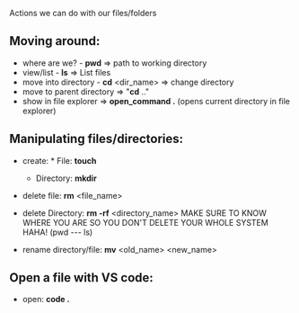 Actions we can do with our files/folders

## Moving around:

- where are we? - **pwd** => path to working directory
- view/list - **ls** => List files
- move into directory - **cd** <dir_name> => change directory
- move to parent directory => "**cd** .."
- show in file explorer => **open_command .** (opens current directory in file explorer)

## Manipulating files/directories:

- create: \* File: **touch**
  - Directory: **mkdir**

- delete file: **rm** <file_name>
- delete Directory: **rm -rf** <directory_name>  MAKE SURE TO KNOW WHERE YOU ARE SO YOU DON'T DELETE YOUR WHOLE SYSTEM HAHA! (pwd --- ls)
- rename directory/file: **mv** <old_name> <new_name>

## Open a file with VS code:

- open: **code .**